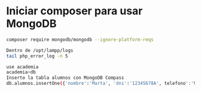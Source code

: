 # Iniciar composer para usar MongoDB

```bash
composer require mongodb/mongodb --ignore-platform-reqs
```

```bash
Dentro de /opt/lampp/logs
tail php_error_log -n 5

use academia
academia>db
Inserto la tabla alumnos con MongoDB Compass
db.alumnos.insertOne({'nombre':'Marta', 'dni':'12345678A', telefono':'952112233'})
```
